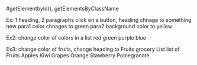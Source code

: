 #getElementbyId(), getElementsByClassName

Ex: 1 heading, 2 paragraphs
click on a button, heading chnage to something new
para1 color chnages to green
para2 background color to yellow

Ex2:  change color of colors in a list
red
green
purple
blue

Ex3: change color of fruits, change heading to Fruits grocery List
list of Fruits
Apples
Kiwi
Grapes
Orange
Stawberry
Pomegranate